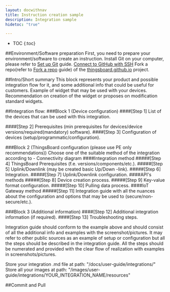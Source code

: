 ```yaml
---
layout: docwithnav
title: Instruction creation sample
description: Integration sample
hidetoc: "true"

---
```


* TOC
  {:toc}
  
##Environment/Software preparation
First, you need to prepare your environment/software to create an instruction.
Install Git on your computer, please refer to [Set up Git](https://docs.github.com/en/github/getting-started-with-github/set-up-git) guide.
[Connect to GitHub with SSH](https://docs.github.com/en/github/authenticating-to-github/connecting-to-github-with-ssh)
Fork a repo(refer to [Fork a repo](https://docs.github.com/en/github/getting-started-with-github/fork-a-repo) guide) of the [thingsboard.github.io](https://github.com/thingsboard/thingsboard.github.io) project.

##Intro/Short summary
This block represents your product and possible integration flow for it, and some additional info that could be useful for customers.
Example of widget that may be used with your devices. Recommendation on creation of the widget or proposes on modification standard widgets.

##Integration flow:
###Block 1 (Device configuration)
####[Step 1] List of the devices that can be used with this integration.

####[Step 2] Prerequisites (min prerequisites for devices/device versions/required(mandatory) software).
####[Step 3] Configuration of devices (setup/programmatic/configuration).

###Block 2 (ThingsBoard configuration (please use PE only recommendations))
Choose one of the suitable method of the integration according to - Connectivity diagram
####Integration method
#####[Step 4] ThingsBoard Prerequisites (f.e. versions/components/etc.).
#####[Step 5] Uplink/Downlink (may be created basic Up/Down -link).
#####[Step 6] Integration.
#####[Step 7] Uplink/Downlink configuration.
####API's methods
#####[Step 8] Device creation process.
#####[Step 9] Key-value format configuration.
#####[Step 10] Pulling data process.
####IoT Gateway method
#####[Step 11] Integration guide with all the nuances about the configuration and options that may be used to (secure/non-secure/etc.).

###Block 3 (Additional information)
####[Step 12] Additional integration information (if required).
####[Step 13] Troubleshooting steps.

Integration guide should conform to the example above and should consist of all the additional info and examples with the screenshot/pictures. It may refer to other public sources as an example of setup or configuration but all the steps should be described in the integration guide.
All the steps should be numerated and provided with the clear flow of realization with examples in screenshots/pictures.

Store your integration .md file at path: "/docs/user-guide/integrations/"
Store all your images at path: "/images/user-guide/integrations/YOUR_INTEGRATION_NAME/resources"

##Commit and Pull
